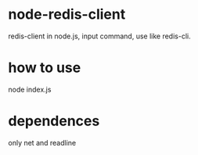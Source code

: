 # node-redis-client
redis-client in node.js, input command, use like redis-cli.

# how to use
node index.js

# dependences
only net and readline

